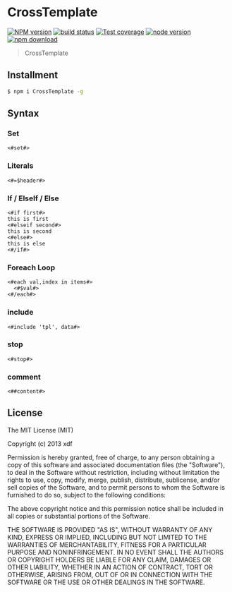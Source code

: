 CrossTemplate
===

[![NPM version][npm-image]][npm-url]
[![build status][travis-image]][travis-url]
[![Test coverage][coveralls-image]][coveralls-url]
[![node version][node-image]][node-url]
[![npm download][download-image]][download-url]

[npm-image]: https://img.shields.io/npm/v/CrossTemplate.svg?style=flat-square
[npm-url]: https://npmjs.org/package/CrossTemplate
[travis-image]: https://img.shields.io/travis/xudafeng/CrossTemplate.svg?style=flat-square
[travis-url]: https://travis-ci.org/xudafeng/CrossTemplate
[coveralls-image]: https://img.shields.io/coveralls/xudafeng/CrossTemplate.svg?style=flat-square
[coveralls-url]: https://coveralls.io/r/xudafeng/CrossTemplate?branch=master
[node-image]: https://img.shields.io/badge/node.js-%3E=_0.10-green.svg?style=flat-square
[node-url]: http://nodejs.org/download/
[download-image]: https://img.shields.io/npm/dm/CrossTemplate.svg?style=flat-square
[download-url]: https://npmjs.org/package/CrossTemplate

> CrossTemplate

## Installment

```bash
$ npm i CrossTemplate -g
```

## Syntax

### Set

```
<#set#>
```

### Literals

```
<#=$header#>
```

### If / ElseIf / Else

```
<#if first#>
this is first
<#elseif second#>
this is second
<#else#>
this is else
<#/if#>
```

### Foreach Loop

```
<#each val,index in items#> 
  <#$val#>
<#/each#>
```

### include

```
<#include 'tpl', data#>
```

### stop

```
<#stop#>
```

### comment

```
<##content#>
```

## License

The MIT License (MIT)

Copyright (c) 2013 xdf

Permission is hereby granted, free of charge, to any person obtaining a copy of
this software and associated documentation files (the "Software"), to deal in
the Software without restriction, including without limitation the rights to
use, copy, modify, merge, publish, distribute, sublicense, and/or sell copies of
the Software, and to permit persons to whom the Software is furnished to do so,
subject to the following conditions:

The above copyright notice and this permission notice shall be included in all
copies or substantial portions of the Software.

THE SOFTWARE IS PROVIDED "AS IS", WITHOUT WARRANTY OF ANY KIND, EXPRESS OR
IMPLIED, INCLUDING BUT NOT LIMITED TO THE WARRANTIES OF MERCHANTABILITY, FITNESS
FOR A PARTICULAR PURPOSE AND NONINFRINGEMENT. IN NO EVENT SHALL THE AUTHORS OR
COPYRIGHT HOLDERS BE LIABLE FOR ANY CLAIM, DAMAGES OR OTHER LIABILITY, WHETHER
IN AN ACTION OF CONTRACT, TORT OR OTHERWISE, ARISING FROM, OUT OF OR IN
CONNECTION WITH THE SOFTWARE OR THE USE OR OTHER DEALINGS IN THE SOFTWARE.
